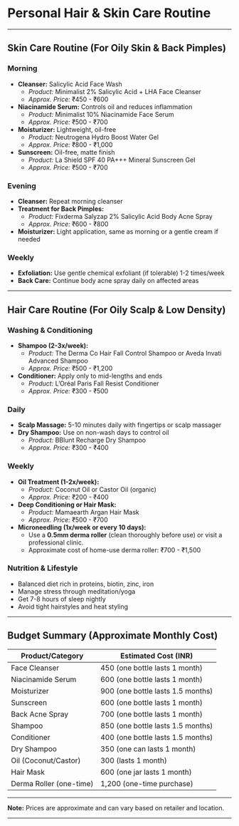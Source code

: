 # Personal Hair & Skin Care Routine

---

## Skin Care Routine (For Oily Skin & Back Pimples)

### Morning
- **Cleanser:** Salicylic Acid Face Wash  
  - *Product:* Minimalist 2% Salicylic Acid + LHA Face Cleanser  
  - *Approx. Price:* ₹450 - ₹600  
- **Niacinamide Serum:** Controls oil and reduces inflammation  
  - *Product:* Minimalist 10% Niacinamide Face Serum  
  - *Approx. Price:* ₹500 - ₹700  
- **Moisturizer:** Lightweight, oil-free  
  - *Product:* Neutrogena Hydro Boost Water Gel  
  - *Approx. Price:* ₹800 - ₹1,000  
- **Sunscreen:** Oil-free, matte finish  
  - *Product:* La Shield SPF 40 PA+++ Mineral Sunscreen Gel  
  - *Approx. Price:* ₹500 - ₹700  

### Evening
- **Cleanser:** Repeat morning cleanser  
- **Treatment for Back Pimples:**  
  - *Product:* Fixderma Salyzap 2% Salicylic Acid Body Acne Spray  
  - *Approx. Price:* ₹600 - ₹800  
- **Moisturizer:** Light application, same as morning or a gentle cream if needed  

### Weekly
- **Exfoliation:** Use gentle chemical exfoliant (if tolerable) 1-2 times/week  
- **Back Care:** Continue body acne spray daily on affected areas  

---

## Hair Care Routine (For Oily Scalp & Low Density)

### Washing & Conditioning
- **Shampoo (2-3x/week):**  
  - *Product:* The Derma Co Hair Fall Control Shampoo or Aveda Invati Advanced Shampoo  
  - *Approx. Price:* ₹500 - ₹1,200  
- **Conditioner:** Apply only to mid-lengths and ends  
  - *Product:* L’Oréal Paris Fall Resist Conditioner  
  - *Approx. Price:* ₹300 - ₹500  

### Daily
- **Scalp Massage:** 5-10 minutes daily with fingertips or scalp massager  
- **Dry Shampoo:** Use on non-wash days to control oil  
  - *Product:* BBlunt Recharge Dry Shampoo  
  - *Approx. Price:* ₹300 - ₹400  

### Weekly
- **Oil Treatment (1-2x/week):**  
  - *Product:* Coconut Oil or Castor Oil (organic)  
  - *Approx. Price:* ₹200 - ₹400  
- **Deep Conditioning or Hair Mask:**  
  - *Product:* Mamaearth Argan Hair Mask  
  - *Approx. Price:* ₹500 - ₹700  
- **Microneedling (1x/week or every 10 days):**  
  - Use a **0.5mm derma roller** (clean thoroughly before use) or visit a professional clinic.  
  - Approximate cost of home-use derma roller: ₹700 - ₹1,500  

### Nutrition & Lifestyle
- Balanced diet rich in proteins, biotin, zinc, iron  
- Manage stress through meditation/yoga  
- Get 7-8 hours of sleep nightly  
- Avoid tight hairstyles and heat styling  

---

## Budget Summary (Approximate Monthly Cost)

| Product/Category                 | Estimated Cost (INR)   |
|---------------------------------|-----------------------|
| Face Cleanser                   | 450 (one bottle lasts 1 month) |
| Niacinamide Serum              | 600 (one bottle lasts 1 month) |
| Moisturizer                    | 900 (one bottle lasts 1.5 months) |
| Sunscreen                     | 600 (one bottle lasts 1 month)  |
| Back Acne Spray               | 700 (one bottle lasts 1 month)  |
| Shampoo                       | 850 (one bottle lasts 1.5 months) |
| Conditioner                   | 400 (one bottle lasts 1.5 months) |
| Dry Shampoo                   | 350 (one can lasts 1 month)       |
| Oil (Coconut/Castor)          | 300 (lasts 1 month)               |
| Hair Mask                     | 600 (one jar lasts 1 month)       |
| Derma Roller (one-time)       | 1,200 (one-time purchase)         |

---

**Note:** Prices are approximate and can vary based on retailer and location.

---

